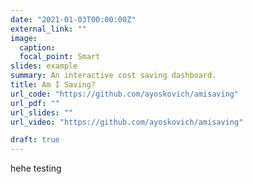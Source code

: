 ```yaml
---
date: "2021-01-03T00:00:00Z"
external_link: ""
image:
  caption: 
  focal_point: Smart
slides: example
summary: An interactive cost saving dashboard.
title: Am I Saving?
url_code: "https://github.com/ayoskovich/amisaving"
url_pdf: ""
url_slides: ""
url_video: "https://github.com/ayoskovich/amisaving"

draft: true
---
```


hehe testing
